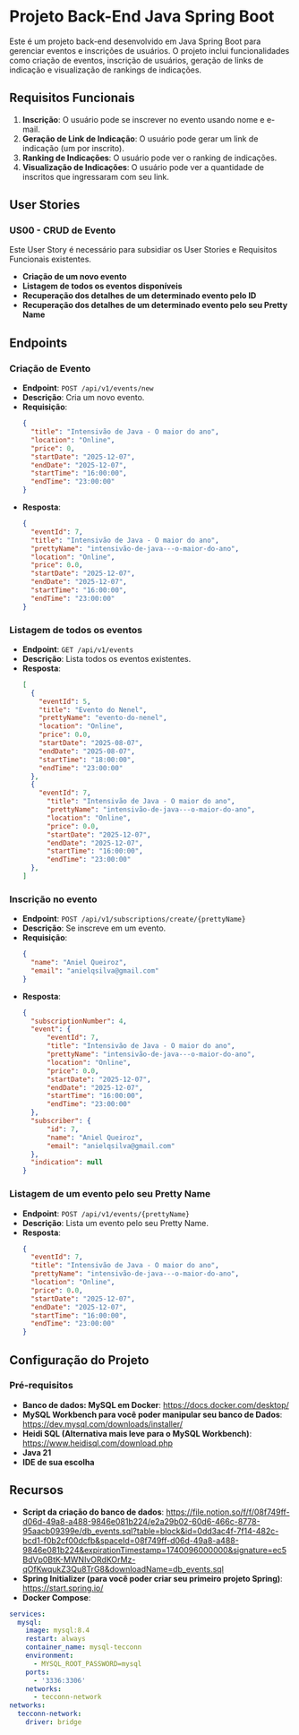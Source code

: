 # Projeto Back-End Java Spring Boot

Este é um projeto back-end desenvolvido em Java Spring Boot para gerenciar eventos e inscrições de usuários. O projeto inclui funcionalidades como criação de eventos, inscrição de usuários, geração de links de indicação e visualização de rankings de indicações.

## Requisitos Funcionais

1. **Inscrição**: O usuário pode se inscrever no evento usando nome e e-mail.
2. **Geração de Link de Indicação**: O usuário pode gerar um link de indicação (um por inscrito).
3. **Ranking de Indicações**: O usuário pode ver o ranking de indicações.
4. **Visualização de Indicações**: O usuário pode ver a quantidade de inscritos que ingressaram com seu link.

## User Stories
### US00 - CRUD de Evento
Este User Story é necessário para subsidiar os User Stories e Requisitos Funcionais existentes.

- **Criação de um novo evento**
- **Listagem de todos os eventos disponíveis**
- **Recuperação dos detalhes de um determinado evento pelo ID**
- **Recuperação dos detalhes de um determinado evento pelo seu Pretty Name**

## Endpoints
### Criação de Evento
- **Endpoint**: `POST /api/v1/events/new`
- **Descrição**: Cria um novo evento.
- **Requisição**:
  ```json
  {
    "title": "Intensivão de Java - O maior do ano",
    "location": "Online",
    "price": 0,
    "startDate": "2025-12-07",
    "endDate": "2025-12-07",
    "startTime": "16:00:00",
    "endTime": "23:00:00"
  }
- **Resposta**:
  ```json
  {
    "eventId": 7,
    "title": "Intensivão de Java - O maior do ano",
    "prettyName": "intensivão-de-java---o-maior-do-ano",
    "location": "Online",
    "price": 0.0,
    "startDate": "2025-12-07",
    "endDate": "2025-12-07",
    "startTime": "16:00:00",
    "endTime": "23:00:00"
  }

### Listagem de todos os eventos
- **Endpoint**: `GET /api/v1/events`
- **Descrição**: Lista todos os eventos existentes.
- **Resposta**:
  ```json
  [
    {
      "eventId": 5,
      "title": "Evento do Nenel",
      "prettyName": "evento-do-nenel",
      "location": "Online",
      "price": 0.0,
      "startDate": "2025-08-07",
      "endDate": "2025-08-07",
      "startTime": "18:00:00",
      "endTime": "23:00:00"
    },
    {
      "eventId": 7,
        "title": "Intensivão de Java - O maior do ano",
        "prettyName": "intensivão-de-java---o-maior-do-ano",
        "location": "Online",
        "price": 0.0,
        "startDate": "2025-12-07",
        "endDate": "2025-12-07",
        "startTime": "16:00:00",
        "endTime": "23:00:00"
    },
  ]

### Inscrição no evento
- **Endpoint**: `POST /api/v1/subscriptions/create/{prettyName}`
- **Descrição**: Se inscreve em um evento.
- **Requisição**:
  ```json
  {
    "name": "Aniel Queiroz",
    "email": "anielqsilva@gmail.com"
  }
- **Resposta**: 
  ```json
  {
    "subscriptionNumber": 4,
    "event": {
        "eventId": 7,
        "title": "Intensivão de Java - O maior do ano",
        "prettyName": "intensivão-de-java---o-maior-do-ano",
        "location": "Online",
        "price": 0.0,
        "startDate": "2025-12-07",
        "endDate": "2025-12-07",
        "startTime": "16:00:00",
        "endTime": "23:00:00"
    },
    "subscriber": {
        "id": 7,
        "name": "Aniel Queiroz",
        "email": "anielqsilva@gmail.com"
    },
    "indication": null
  }

### Listagem de um evento pelo seu Pretty Name
- **Endpoint**: `POST /api/v1/events/{prettyName}`
- **Descrição**: Lista um evento pelo seu Pretty Name.
- **Resposta**:
  ```json
  {
    "eventId": 7,
    "title": "Intensivão de Java - O maior do ano",
    "prettyName": "intensivão-de-java---o-maior-do-ano",
    "location": "Online",
    "price": 0.0,
    "startDate": "2025-12-07",
    "endDate": "2025-12-07",
    "startTime": "16:00:00",
    "endTime": "23:00:00"
  }

## Configuração do Projeto
### Pré-requisitos
- **Banco de dados: MySQL em Docker**: https://docs.docker.com/desktop/
- **MySQL Workbench para você poder manipular seu banco de Dados**: https://dev.mysql.com/downloads/installer/
- **Heidi SQL (Alternativa mais leve para o MySQL Workbench)**: https://www.heidisql.com/download.php
- **Java 21**
- **IDE de sua escolha**

## Recursos
- **Script da criação do banco de dados**: https://file.notion.so/f/f/08f749ff-d06d-49a8-a488-9846e081b224/e2a29b02-60d6-466c-8778-95aacb09399e/db_events.sql?table=block&id=0dd3ac4f-7f14-482c-bcd1-f0b2cf00dcfb&spaceId=08f749ff-d06d-49a8-a488-9846e081b224&expirationTimestamp=1740096000000&signature=ec5BdVp0BtK-MWNIvORdKOrMz-qOfKwqukZ3Qu8TrG8&downloadName=db_events.sql
- **Spring Initializer (para você poder criar seu primeiro projeto Spring)**: https://start.spring.io/
- **Docker Compose**: 
```yaml
services:
  mysql:
    image: mysql:8.4
    restart: always
    container_name: mysql-tecconn
    environment:
      - MYSQL_ROOT_PASSWORD=mysql
    ports: 
      - '3336:3306'
    networks: 
      - tecconn-network
networks:
  tecconn-network:
    driver: bridge

